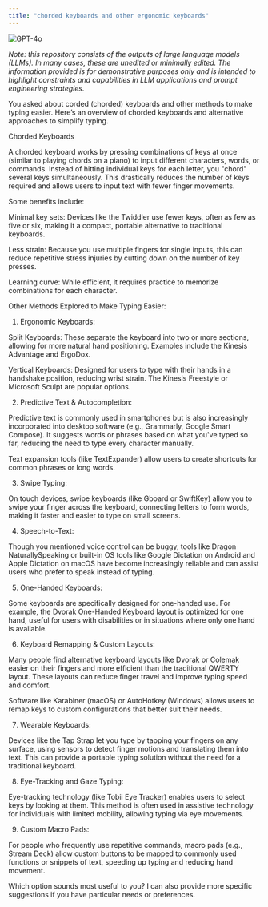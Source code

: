 ```yaml
---
title: "chorded keyboards and other ergonomic keyboards"
---
```

![GPT-4o](https://img.shields.io/badge/GPT--4o-3333FF?style=for-the-badge&logo=openai&logoColor=white)



*Note: this repository consists of the outputs of large language models (LLMs). In many cases, these are unedited or minimally edited. The information provided is for demonstrative purposes only and is intended to highlight constraints and capabilities in LLM applications and prompt engineering strategies.*


You asked about corded (chorded) keyboards and other methods to make typing easier. Here’s an overview of chorded keyboards and alternative approaches to simplify typing.

Chorded Keyboards

A chorded keyboard works by pressing combinations of keys at once (similar to playing chords on a piano) to input different characters, words, or commands. Instead of hitting individual keys for each letter, you "chord" several keys simultaneously. This drastically reduces the number of keys required and allows users to input text with fewer finger movements.

Some benefits include:

Minimal key sets: Devices like the Twiddler use fewer keys, often as few as five or six, making it a compact, portable alternative to traditional keyboards.

Less strain: Because you use multiple fingers for single inputs, this can reduce repetitive stress injuries by cutting down on the number of key presses.

Learning curve: While efficient, it requires practice to memorize combinations for each character.


Other Methods Explored to Make Typing Easier:

1. Ergonomic Keyboards:

Split Keyboards: These separate the keyboard into two or more sections, allowing for more natural hand positioning. Examples include the Kinesis Advantage and ErgoDox.

Vertical Keyboards: Designed for users to type with their hands in a handshake position, reducing wrist strain. The Kinesis Freestyle or Microsoft Sculpt are popular options.



2. Predictive Text & Autocompletion:

Predictive text is commonly used in smartphones but is also increasingly incorporated into desktop software (e.g., Grammarly, Google Smart Compose). It suggests words or phrases based on what you've typed so far, reducing the need to type every character manually.

Text expansion tools (like TextExpander) allow users to create shortcuts for common phrases or long words.



3. Swipe Typing:

On touch devices, swipe keyboards (like Gboard or SwiftKey) allow you to swipe your finger across the keyboard, connecting letters to form words, making it faster and easier to type on small screens.



4. Speech-to-Text:

Though you mentioned voice control can be buggy, tools like Dragon NaturallySpeaking or built-in OS tools like Google Dictation on Android and Apple Dictation on macOS have become increasingly reliable and can assist users who prefer to speak instead of typing.



5. One-Handed Keyboards:

Some keyboards are specifically designed for one-handed use. For example, the Dvorak One-Handed Keyboard layout is optimized for one hand, useful for users with disabilities or in situations where only one hand is available.



6. Keyboard Remapping & Custom Layouts:

Many people find alternative keyboard layouts like Dvorak or Colemak easier on their fingers and more efficient than the traditional QWERTY layout. These layouts can reduce finger travel and improve typing speed and comfort.

Software like Karabiner (macOS) or AutoHotkey (Windows) allows users to remap keys to custom configurations that better suit their needs.



7. Wearable Keyboards:

Devices like the Tap Strap let you type by tapping your fingers on any surface, using sensors to detect finger motions and translating them into text. This can provide a portable typing solution without the need for a traditional keyboard.



8. Eye-Tracking and Gaze Typing:

Eye-tracking technology (like Tobii Eye Tracker) enables users to select keys by looking at them. This method is often used in assistive technology for individuals with limited mobility, allowing typing via eye movements.



9. Custom Macro Pads:

For people who frequently use repetitive commands, macro pads (e.g., Stream Deck) allow custom buttons to be mapped to commonly used functions or snippets of text, speeding up typing and reducing hand movement.




Which option sounds most useful to you? I can also provide more specific suggestions if you have particular needs or preferences.


